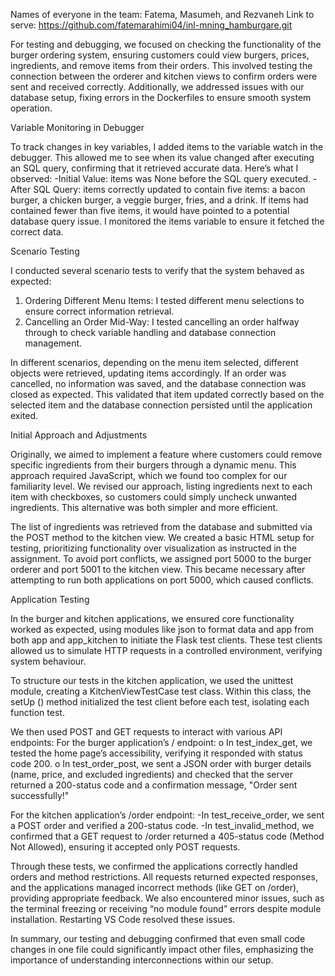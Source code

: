 Names of everyone in the team:
Fatema, Masumeh, and Rezvaneh
Link to serve:
https://github.com/fatemarahimi04/inl-mning_hamburgare.git 

For testing and debugging, we focused on checking the functionality of the burger ordering system, ensuring customers could view burgers, prices, ingredients, and remove items from their orders. This involved testing the connection between the orderer and kitchen views to confirm orders were sent and received correctly. Additionally, we addressed issues with our database setup, fixing errors in the Dockerfiles to ensure smooth system operation.



Variable Monitoring in Debugger

To track changes in key variables, I added items to the variable watch in the debugger. This allowed me to see when its value changed after executing an SQL query, confirming that it retrieved accurate data. Here’s what I observed:
-Initial Value: items was None before the SQL query executed.
-After SQL Query: items correctly updated to contain five items: a bacon burger, a chicken burger, a veggie burger, fries, and a drink.
If items had contained fewer than five items, it would have pointed to a potential database query issue. I monitored the items variable to ensure it fetched the correct data.


Scenario Testing

I conducted several scenario tests to verify that the system behaved as expected:
1.	Ordering Different Menu Items: I tested different menu selections to ensure correct information retrieval.
2.	Cancelling an Order Mid-Way: I tested cancelling an order halfway through to check variable handling and database connection management.

In different scenarios, depending on the menu item selected, different objects were retrieved, updating items accordingly. If an order was cancelled, no information was saved, and the database connection was closed as expected. This validated that item updated correctly based on the selected item and the database connection persisted until the application exited.


Initial Approach and Adjustments

Originally, we aimed to implement a feature where customers could remove specific ingredients from their burgers through a dynamic menu. This approach required JavaScript, which we found too complex for our familiarity level. We revised our approach, listing ingredients next to each item with checkboxes, so customers could simply uncheck unwanted ingredients. This alternative was both simpler and more efficient.

The list of ingredients was retrieved from the database and submitted via the POST method to the kitchen view. We created a basic HTML setup for testing, prioritizing functionality over visualization as instructed in the assignment. To avoid port conflicts, we assigned port 5000 to the burger orderer and port 5001 to the kitchen view. This became necessary after attempting to run both applications on port 5000, which caused conflicts.



Application Testing

In the burger and kitchen applications, we ensured core functionality worked as expected, using modules like json to format data and app from both app and app_kitchen to initiate the Flask test clients. These test clients allowed us to simulate HTTP requests in a controlled environment, verifying system behaviour.

To structure our tests in the kitchen application, we used the unittest module, creating a KitchenViewTestCase test class. Within this class, the setUp () method initialized the test client before each test, isolating each function test.

We then used POST and GET requests to interact with various API endpoints:
For the burger application’s / endpoint:
o	In test_index_get, we tested the home page’s accessibility, verifying it responded with status code 200.
o	In test_order_post, we sent a JSON order with burger details (name, price, and excluded ingredients) and checked that the server returned a 200-status code and a confirmation message, "Order sent successfully!"

For the kitchen application’s /order endpoint:
-In test_receive_order, we sent a POST order and verified a 200-status code.
-In test_invalid_method, we confirmed that a GET request to /order returned a 405-status code (Method Not Allowed), ensuring it accepted only POST requests.

Through these tests, we confirmed the applications correctly handled orders and method restrictions. All requests returned expected responses, and the applications managed incorrect methods (like GET on /order), providing appropriate feedback. We also encountered minor issues, such as the terminal freezing or receiving “no module found” errors despite module installation. Restarting VS Code resolved these issues.

In summary, our testing and debugging confirmed that even small code changes in one file could significantly impact other files, emphasizing the importance of understanding interconnections within our setup.
